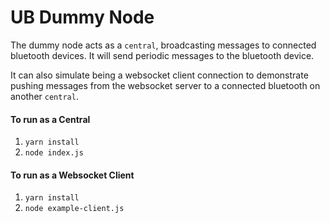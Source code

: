 # UB Dummy Node

The dummy node acts as a `central`, broadcasting messages to connected bluetooth devices. It will send periodic messages to the bluetooth device.

It can also simulate being a websocket client connection to demonstrate pushing messages from the websocket server to a connected bluetooth on another `central`.

#### To run as a **Central**
1. `yarn install`
2. `node index.js`

#### To run as a **Websocket Client**
1. `yarn install`
2. `node example-client.js`

